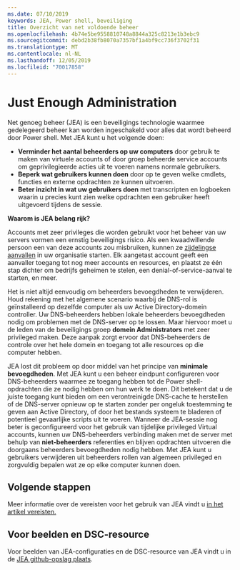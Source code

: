 ```yaml
---
ms.date: 07/10/2019
keywords: JEA, Power shell, beveiliging
title: Overzicht van net voldoende beheer
ms.openlocfilehash: 4b74e5be9558810748a8844a325c8213e1b3ebc9
ms.sourcegitcommit: debd2b38fb8070a7357bf1a4bf9cc736f3702f31
ms.translationtype: MT
ms.contentlocale: nl-NL
ms.lasthandoff: 12/05/2019
ms.locfileid: "70017858"
---
```

# <a name="just-enough-administration"></a>Just Enough Administration

Net genoeg beheer (JEA) is een beveiligings technologie waarmee gedelegeerd beheer kan worden ingeschakeld voor alles dat wordt beheerd door Power shell. Met JEA kunt u het volgende doen:

- **Verminder het aantal beheerders op uw computers** door gebruik te maken van virtuele accounts of door groep beheerde service accounts om geprivilegieerde acties uit te voeren namens normale gebruikers.
- **Beperk wat gebruikers kunnen doen** door op te geven welke cmdlets, functies en externe opdrachten ze kunnen uitvoeren.
- **Beter inzicht in wat uw gebruikers doen** met transcripten en logboeken waarin u precies kunt zien welke opdrachten een gebruiker heeft uitgevoerd tijdens de sessie.

**Waarom is JEA belang rijk?**

Accounts met zeer privileges die worden gebruikt voor het beheer van uw servers vormen een ernstig beveiligings risico. Als een kwaadwillende persoon een van deze accounts zou misbruiken, kunnen ze [zijdelingse aanvallen](https://aka.ms/pth) in uw organisatie starten. Elk aangetast account geeft een aanvaller toegang tot nog meer accounts en resources, en plaatst ze één stap dichter om bedrijfs geheimen te stelen, een denial-of-service-aanval te starten, en meer.

Het is niet altijd eenvoudig om beheerders bevoegdheden te verwijderen. Houd rekening met het algemene scenario waarbij de DNS-rol is geïnstalleerd op dezelfde computer als uw Active Directory-domein controller. Uw DNS-beheerders hebben lokale beheerders bevoegdheden nodig om problemen met de DNS-server op te lossen. Maar hiervoor moet u de leden van de beveiligings groep **domein Administrators** met zeer privileged maken. Deze aanpak zorgt ervoor dat DNS-beheerders de controle over het hele domein en toegang tot alle resources op die computer hebben.

JEA lost dit probleem op door middel van het principe van **minimale bevoegdheden**. Met JEA kunt u een beheer eindpunt configureren voor DNS-beheerders waarmee ze toegang hebben tot de Power shell-opdrachten die ze nodig hebben om hun werk te doen. Dit betekent dat u de juiste toegang kunt bieden om een verontreinigde DNS-cache te herstellen of de DNS-server opnieuw op te starten zonder per ongeluk toestemming te geven aan Active Directory, of door het bestands systeem te bladeren of potentieel gevaarlijke scripts uit te voeren. Wanneer de JEA-sessie nog beter is geconfigureerd voor het gebruik van tijdelijke privileged Virtual accounts, kunnen uw DNS-beheerders verbinding maken met de server met behulp van **niet-beheerders** referenties en blijven opdrachten uitvoeren die doorgaans beheerders bevoegdheden nodig hebben. Met JEA kunt u gebruikers verwijderen uit beheerders rollen van algemeen privileged en zorgvuldig bepalen wat ze op elke computer kunnen doen.

## <a name="next-steps"></a>Volgende stappen

Meer informatie over de vereisten voor het gebruik van JEA vindt u [in het artikel vereisten.](prerequisites.md)

## <a name="samples-and-dsc-resource"></a>Voor beelden en DSC-resource

Voor beelden van JEA-configuraties en de DSC-resource van JEA vindt u in de [JEA github-opslag plaats](https://github.com/PowerShell/JEA).
